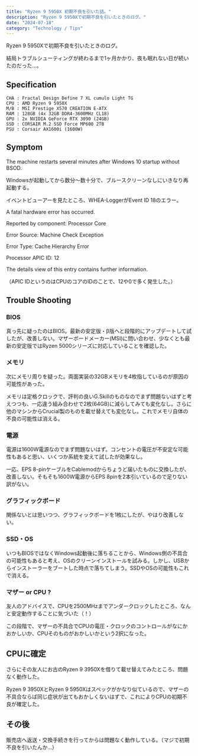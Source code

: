 ```yaml
---
title: "Ryzen 9 5950X 初期不良を引いた話。"
description: "Ryzen 9 5950Xで初期不良を引いたときのログ。"
date: "2024-07-18"
category: "Technology / Tips"
---
```



Ryzen 9 5950Xで初期不良を引いたときのログ。

結局トラブルシューティングが終わるまで1ヶ月かかり、夜も眠れない日が続いたのだった…。

## Specification

```plaintext
CHA : Fractal Design Define 7 XL cumulo Light TG
CPU : AMD Ryzen 9 5950X
M/B : MSI Prestige X570 CREATION E-ATX
RAM : 128GB (4x 32GB DDR4-3600MHz CL18)
GPU : 2x NVIDIA GeForce RTX 3090 (24GB)
SSD : CORSAIR M.2 SSD Force MP600 2TB
PSU : Corsair AX1600i (1600W)
```

## Symptom

The machine restarts several minutes after Windows 10 startup without BSOD.

Windowsが起動してから数分～数十分で、ブルースクリーンなしにいきなり再起動する。

イベントビューアーを見たところ、WHEA-LoggerがEvent ID 18のエラー。

A fatal hardware error has occurred.

Reported by component: Processor Core

Error Source: Machine Check Exception

Error Type: Cache Hierarchy Error

Processor APIC ID: 12

The details view of this entry contains further information.

（APIC IDというのはCPUのコアのIDのことで、12や0で多く発生した。）

## Trouble Shooting

### BIOS

真っ先に疑ったのはBIOS。最新の安定版・β版へと段階的にアップデートして試したが、改善しない。マザーボードメーカー(MSI)に問い合わせ、少なくとも最新の安定版ではRyzen 5000シリーズに対応していることを確認した。

### メモリ

次にメモリ周りを疑った。両面実装の32GBメモリを4枚指しているのが原因の可能性があった。

メモリは定格クロックで、評判の良いG.Skillのものなのでまず問題ないはずと考えつつも、一応違う組み合わせで2枚(64GB)に減らしてみても変化なし。さらに他のマシンからCrucial製のものを載せ替えても変化なし。これでメモリ自体の不良の可能性は消える。

### 電源

電源は1600W電源なのでまず問題ないはず。コンセントの電圧が不安定な可能性もあると思い、いくつか系統を変えて試したが効果なし。

一応、EPS 8-pinケーブルをCablemodからちょうど届いたものに交換したが、改善しない。そもそも1600W電源からEPS 8pinを2本引いているので足りない訳がない。

### グラフィックボード

関係ないとは思いつつ、グラフィックボードを1枚にしたが、やはり改善しない。

### SSD・OS

いつもBIOSではなくWindows起動後に落ちることから、Windows側の不具合の可能性もあると考え、OSのクリーンインストールを試みる。しかし、USBからインストーラーをブートした時点で落ちてしまう。SSDやOSの可能性もこれで消える。

### マザー or CPU ?

友人のアドバイスで、CPUを2500MHzまでアンダークロックしたところ、なんと安定動作することに気づいた（！）

この段階で、マザーの不具合でCPUの電圧・クロックのコントロールがなにかおかしいか、CPUそのものがおかしいかという2択になった。

## CPUに確定

さらにその友人にお古のRyzen 9 3950Xを借りて載せ替えてみたところ、問題なく動作した。

Ryzen 9 3950XとRyzen 9 5950Xはスペックがかなり似ているので、マザーの不具合ならば同じ症状が出てもおかしくないはずで、これによりCPUの初期不良が確定した。

## その後

販売店へ返送・交換手続きを行ってからは問題なく動作している。（マジで初期不良を引いたんか...）
